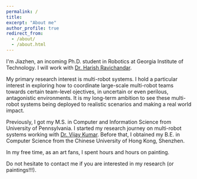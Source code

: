 ```yaml
---
permalink: /
title: 
excerpt: "About me"
author_profile: true
redirect_from: 
  - /about/
  - /about.html
---
```


<!-- This is the front page of a website that is powered by the [academicpages template](https://github.com/academicpages/academicpages.github.io) and hosted on GitHub pages. [GitHub pages](https://pages.github.com) is a free service in which websites are built and hosted from code and data stored in a GitHub repository, automatically updating when a new commit is made to the respository. This template was forked from the [Minimal Mistakes Jekyll Theme](https://mmistakes.github.io/minimal-mistakes/) created by Michael Rose, and then extended to support the kinds of content that academics have: publications, talks, teaching, a portfolio, blog posts, and a dynamically-generated CV. You can fork [this repository](https://github.com/academicpages/academicpages.github.io) right now, modify the configuration and markdown files, add your own PDFs and other content, and have your own site for free, with no ads! An older version of this template powers my own personal website at [stuartgeiger.com](http://stuartgeiger.com), which uses [this Github repository](https://github.com/staeiou/staeiou.github.io). -->

I'm Jiazhen, an incoming Ph.D. student in Robotics at Georgia Institute of Technology. I will work with [Dr. Harish Ravichandar](https://harishravichandar.com/).

My primary research interest is multi-robot systems. I hold a particular interest in exploring how to coordinate large-scale multi-robot teams towards certain team-level ojectives, in uncertain or even perilous, antagonistic environments. It is my long-term ambition to see these multi-robot systems being deployed to realistic scenarios and making a real world impact. 

Previously, I got my M.S. in Computer and Information Science from University of Pennsylvania. I started my research journey on multi-robot systems working with [Dr. Vijay Kumar](https://www.kumarrobotics.org/). Before that, I obtained my B.E. in Computer Science from the Chinese University of Hong Kong, Shenzhen. 

In my free time, as an art fans, I spent hours and hours on painting. 

Do not hesitate to contact me if you are interested in my research (or paintings!!!). 
